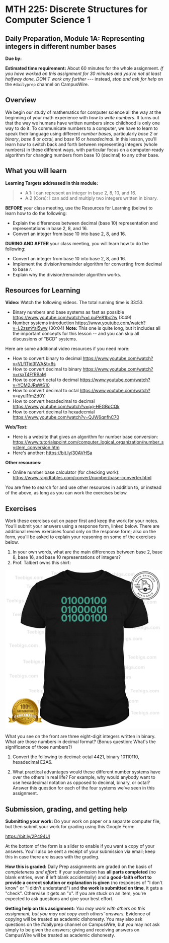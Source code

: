 # MTH 225: Discrete Structures for Computer Science 1 

## Daily Preparation, Module 1A: Representing integers in different number bases  

**Due by:** 

**Estimated time requirement:** About 60 minutes for the whole assignment. *If you have worked on this assignment for 30 minutes and you're not at least halfway done, DON'T work any further* --- instead, *stop and ask for help* on the `#dailyprep` channel on CampusWire. 

## Overview 

We begin our study of mathematics for computer science all the way at the beginning of your math experience with *how to write numbers*. It turns out that the way we humans have written numbers since childhood is only one way to do it. To communicate numbers to a computer, we have to learn to speak their language using different *number bases*, particularly *base 2* or *binary*, *base 8* or *octal*, and *base 16* or *hexadecimal*. In this lesson, you'll learn how to switch back and forth between representing integers (whole numbers) in these different ways, with particular focus on a computer-ready algorithm for changing numbers from base 10 (decimal) to any other base. 


## What you will learn 

**Learning Targets addressed in this module:** 

> + A.1: I can represent an integer in base 2, 8, 10, and 16. 
> + A.2 (Core): I can add and multiply two integers written in binary. 
  
**BEFORE** your class meeting, use the Resources for Learning (below) to learn how to do the following: 

+ Explain the differences between decimal (base 10) representation and representations in base 2, 8, and 16.  
+ Convert an integer from base 10 into base 2, 8, and 16. 


**DURING AND AFTER** your class meeting, you will learn how to do the following: 

- Convert an integer from base 10 into base 2, 8, and 16.
- Implement the division/remainder algorithm for converting from decimal to base $r$. 
- Explain why the division/remainder algorithm works.

## Resources for Learning

**Video:** Watch the following videos. The total running time is 33:53. 

+ Binary numbers and base systems as fast as possible https://www.youtube.com/watch?v=LpuPe81bc2w  (3:49)
+ Number systems introduction https://www.youtube.com/watch?v=L2zsmYaI5ww (30:04) **Note:** This one is quite long, but it includes all the important concepts for this lesson -- and you can skip all discussions of "BCD" systems. 

Here are some additional video resources if you need more: 

+ How to convert binary to decimal https://www.youtube.com/watch?v=VLflTjd3lWA&t=8s
+ How to convert decimal to binary https://www.youtube.com/watch?v=rsxT4FfRBaM 
+ How to convert octal to decimal https://www.youtube.com/watch?v=YCM2JReWS10 
+ How to convert decimal to octal https://www.youtube.com/watch?v=ayul1fmZd0Y
+ How to convert hexadecimal to decimal https://www.youtube.com/watch?v=pg-HEGBpCQk
+ How to convert decimal to hexadecmial https://www.youtube.com/watch?v=QJW6qnfhC70 

**Web/Text:** 
- Here is a website that gives an algorithm for number base conversion: https://www.tutorialspoint.com/computer_logical_organization/number_system_conversion.htm  
- Here's another: https://bit.ly/30AVHSa 

**Other resources:** 

+ Online number base calculator (for checking work): https://www.rapidtables.com/convert/number/base-converter.html 


You are free to search for and use other resources in addition to, or instead of the above, as long as you can work the exercises below.


## Exercises

Work these exercises out on paper first and keep the work for your notes. You’ll submit your answers using a response form, linked below. There are additional review exercises found only on the response form; also on the form, you'll be asked to explain your reasoning on some of the exercises below. 

1. In your own words, what are the main differences between base 2, base 8, base 16, and base 10 representations of integers? 
2. Prof. Talbert owns this shirt: 

![shirt](shirt.jpg)

What you see on the front are three eight-digit integers written in binary. What are those numbers in decimal format? (Bonus question: What's the significance of those numbers?) 

1. Convert the following to decimal: octal 4421, binary 10110110, hexadecimal E2A6. 

2. What practical advantages would these different number systems have over the others in real life? For example, why would anybody want to use hexadecimal notation as opposed to decimal, binary, or octal? Answer this question for each of the four systems we've seen in this assignment. 

## Submission, grading, and getting help 

**Submitting your work:** Do your work on paper or a separate computer file, but then submit your work for grading using this Google Form: 

https://bit.ly/2P494UI

At the bottom of the form is a slider to enable if you want a copy of your answers. You'll also be sent a receipt of your submission via email; keep this in case there are issues with the grading.

**How this is graded:** Daily Prep assignments are graded on the basis of *completeness and effort*: If your submission has **all parts completed** (no blank entries, even if left blank accidentally) and **a good-faith effort to provide a correct solution or explanation is given** (no responses of "I don't know" or "I didn't understand") and **the work is submitted on time**, it gets a "check". Otherwise it gets an "x". If you are stuck on an item, you're expected to ask questions and give your best effort.  

**Getting help on this assignment:** *You may work with others on this assignment, but you may not copy each others' answers.* Evidence of copying will be treated as academic dishonesty. You may also ask questions on the #dailyprep channel on CampusWire, but you may not ask simply to be given the answers; giving and receiving answers on CampusWire will be treated as academic dishonesty.